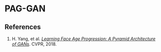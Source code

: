 # PAG-GAN

## References

1. H. Yang, et al. [*Learning Face Age Progression: A Pyramid Architecture of GANs*](https://arxiv.org/abs/1711.10352). CVPR, 2018.
